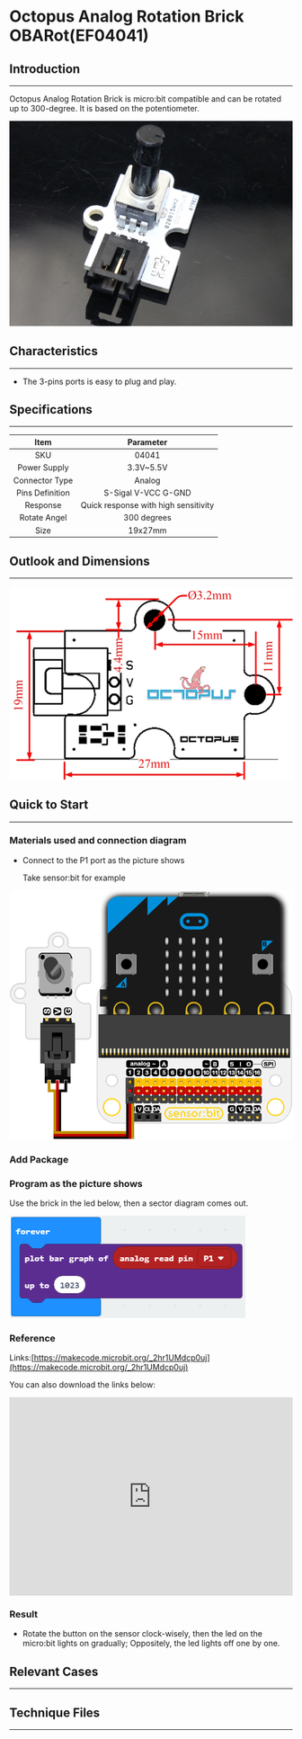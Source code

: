 # Octopus Analog Rotation Brick OBARot(EF04041)

## Introduction
---
Octopus Analog Rotation Brick is micro:bit compatible and can be rotated up to 300-degree. It is based on the potentiometer. 

 ![](./images/hkPYQxY.jpg)

## Characteristics
---
- The 3-pins ports is easy to plug and play.

## Specifications
---

Item | Parameter 
:-: | :-: 
SKU|04041
Power Supply|3.3V~5.5V
Connector Type|Analog
Pins Definition|S-Sigal V-VCC G-GND
Response|Quick response with high sensitivity
Rotate Angel|300 degrees
Size|19x27mm


## Outlook and Dimensions
---

 ![](./images/qj7G72X.jpg)

## Quick to Start
---

### Materials used and connection diagram

- Connect to the P1 port as the picture shows

  Take sensor:bit for example

 ![](./images/3Ltye1u.png)

### Add Package

### Program as the picture shows
Use the brick in the led below, then a sector diagram comes out.

 ![](./images/Afb6xov.png)

### Reference
Links:[https://makecode.microbit.org/_2hr1UMdcp0uj](https://makecode.microbit.org/_2hr1UMdcp0uj)

You can also download the links below:

<div style="position:relative;height:0;padding-bottom:70%;overflow:hidden;"><iframe style="position:absolute;top:0;left:0;width:100%;height:100%;" src="https://makecode.microbit.org/#pub:_2hr1UMdcp0uj" frameborder="0" sandbox="allow-popups allow-forms allow-scripts allow-same-origin"></iframe></div>  


### Result
- Rotate the button on the sensor clock-wisely, then the led on the micro:bit lights on gradually; Oppositely, the led lights off one by one.

## Relevant Cases
---

## Technique Files
---
